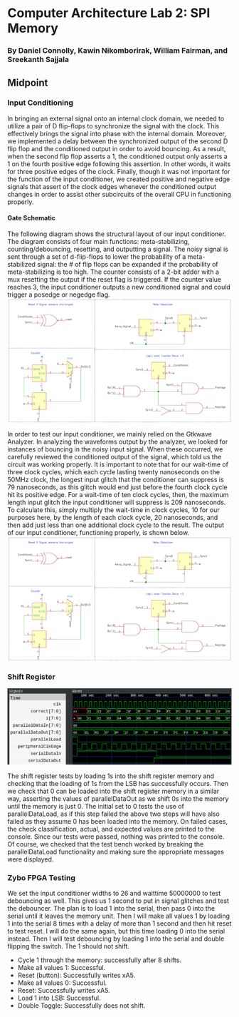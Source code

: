 # Computer Architecture Lab 2: SPI Memory
### By Daniel Connolly, Kawin Nikomborirak, William Fairman, and Sreekanth Sajjala

## Midpoint
### Input Conditioning
In bringing an external signal onto an internal clock domain, we needed to utilize a pair of D flip-flops to synchronize the signal with the clock. This effectively brings the signal into phase with the internal domain. Moreover, we implemented a delay between the synchronized output of the second D flip flop and the conditioned output in order to avoid bouncing. As a result, when the second flip flop asserts a 1, the conditioned output only asserts a 1 on the fourth positive edge following this assertion. In other words, it waits for three positive edges of the clock. Finally, though it was not important for the function of the input conditioner, we created positive and negative edge signals that assert of the clock edges whenever the conditioned output changes in order to assist other subcircuits of the overall CPU in functioning properly.

#### Gate Schematic
The following diagram shows the structural layout of our input conditioner. The diagram consists of four main functions: meta-stabilizing, counting/debouncing, resetting, and outputting a signal. The noisy signal is sent through a set of d-flip-flops to lower the probability of a meta-stabilized signal: the # of flip flops can be expanded if the probability of meta-stabilizing is too high. The counter consists of a 2-bit adder with a mux resetting the output if the reset flag is triggered. If the counter value reaches 3, the input conditioner outputs a new conditioned signal and could trigger a posedge or negedge flag.  
![Waveforms](/res/InputConditioner.png)

In order to test our input conditioner, we mainly relied on the Gtkwave Analyzer. In analyzing the waveforms output by the analyzer, we looked for instances of bouncing in the noisy input signal. When these occurred, we carefully reviewed the conditioned output of the signal, which told us the circuit was working properly. It is important to note that for our wait-time of three clock cycles, which each cycle lasting twenty nanoseconds on the 50MHz clock, the longest input glitch that the conditioner can suppress is 79 nanoseconds, as this glitch would end just before the fourth clock cycle hit its positive edge. For a wait-time of ten clock cycles, then, the maximum length input glitch the input conditioner will suppress is 209 nanoseconds. To calculate this, simply multiply the wait-time in clock cycles, 10 for our purposes here, by the length of each clock cycle, 20 nanoseconds, and then add just less than one additional clock cycle to the result. The output of our input conditioner, functioning properly, is shown below.
![The waveforms above demonstrate the input conditioner successfully handling bouncing and other errors in the circuitry. The error signals at the beginning will likely be corrected as we add additional parts and functionality to the CPU.](/res/InputConditioner.png#center)


### Shift Register
![Waveforms](/res/shiftregister.png)

The shift register tests by loading 1s into the shift register memory and checking that the loading of 1s from the LSB has successfully occurs.
Then we check that 0 can be loaded into the shift register memory in a similar way, asserting the values of parallelDataOut as we shift 0s into the memory until the memory is just 0.
The initial set to 0 tests the use of parallelDataLoad, as if this step failed the above two steps will have also failed as they assume 0 has been loaded into the memory.
On failed cases, the check classification, actual, and expected values are printed to the console.
Since our tests were passed, nothing was printed to the console.
Of course, we checked that the test bench worked by breaking the parallelDataLoad functionality and making sure the appropriate messages were displayed.

### Zybo FPGA Testing
We set the input conditioner widths to 26 and waittime 50000000 to test debouncing as well.
This gives us 1 second to put in signal glitches and test the debouncer.
The plan is to load 1 into the serial, then pass 0 into the serial until it leaves the memory unit.
Then I will make all values 1 by loading 1 into the serial 8 times with a delay of more than 1 second and then hit reset to test reset.
I will do the same again, but this time loading 0 into the serial instead.
Then I will test debouncing by loading 1 into the serial and double flipping the switch.
The 1 should not shift.

- Cycle 1 through the memory: successfully after 8 shifts.
- Make all values 1: Successful.
- Reset (button): Successfully writes xA5.
- Make all values 0: Successful.
- Reset: Successfully writes xA5.
- Load 1 into LSB: Successful.
- Double Toggle: Successfully does not shift.
